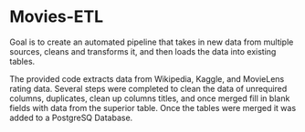 # Movies-ETL

Goal is to create an automated pipeline that takes in new data from multiple sources, cleans and transforms it, and then loads the data into existing tables. 

The provided code extracts data from Wikipedia, Kaggle, and MovieLens rating data. Several steps were completed to clean the data of unrequired columns, duplicates, clean up columns titles, and once merged fill in blank fields with data from the superior table. Once the tables were merged it was added to a PostgreSQ Database.   

